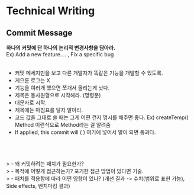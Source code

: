 # Technical Writing

## Commit Message

<b>하나의 커밋에 단 하나의 논리적 변경사항을 담아라.</b><br>
Ex) Add a new feature….  ,  Fix a specific bug
<br>
<br>
- 커밋 메세지만을 보고 다른 개발자가 똑같은 기능을 개발할 수 있도록.
- 게으른 로그는 X
- 기능을 여러개 했으면 쪼개서 올리는게 낫다.
- 제목은 동사원형으로 시작해라. (명령문)
- 대문자로 시작.
- 제목에는 마침표를 달지 말아라.
- 코드 값을 그대로 쓸 때는 그게 어떤 건지 명시를 해주면 좋다. Ex) createTemp() Method 이런식으로 Method라는 걸 알려줌
- If applied, this commit will (     ) 여기에 넣어서 말이 되면 통과다.
<br>
<br>
<br>
> - 왜 커밋하려는 패치가 필요한가?<br>
> - 목적에 어떻게 접근하는가? 포기한 접근 방법이 있다면 기술.<br>
> - 패치를 적용함에 따라 어떤 영향이 있나? (개선 결과 -> 수치(범위로 표현 가능), Side effects, 벤치마킹 결과)<br>
